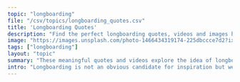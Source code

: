 ```yaml
---
topic: "longboarding"
file: "/csv/topics/longboarding_quotes.csv"
title: 'Longboarding Quotes'
description: "Find the perfect longboarding quotes, videos and images hand-picked by our the team at GetInspired365 - Your Daily Dose of Inspiration."
image: "https://images.unsplash.com/photo-1466434319174-225dbccce7d2?ixlib=rb-1.2.1&ixid=eyJhcHBfaWQiOjEyMDd9&auto=format&fit=crop&w=500&q=60"
tags: ["longboarding"]
layout: "topic"
summary: "These meaningful quotes and videos explore the idea of longboarding in a little more depth."
intro: "Longboarding is not an obvious candidate for inspiration but we are going to try and change your mind. Getinspired365 are massive longboarding fans and we feel the need to let you all know about Longboarding Quotes. There are no courts, no lanes, you do not have to rely on any team or anyone. The intracacies of boarding is similar to life. There are always those who can do more than you and you won't be able to control what's going on around you but you can control how hard you work, how hard you practice. It's not a competition against anyone else. It's about yourself - what you want to achieve, what you are willing to sacrifice to become the best boarder you can be. And that's the same with life. How hard are you willing to work? What are you willing to sacrifice to become the best version of you that you can be?"
---
```

